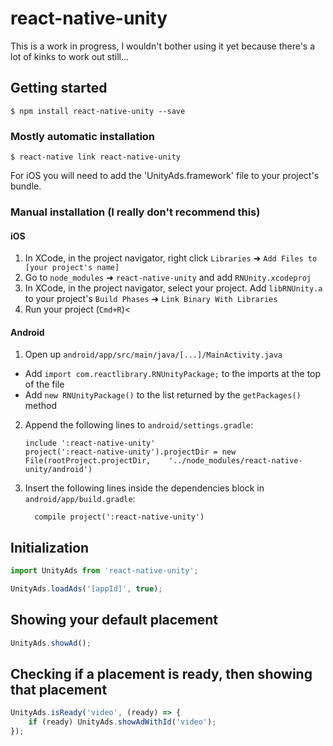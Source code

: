 
# react-native-unity

This is a work in progress, I wouldn't bother using it yet because there's a lot of kinks to work out still...

## Getting started

`$ npm install react-native-unity --save`

### Mostly automatic installation

`$ react-native link react-native-unity`

For iOS you will need to add the 'UnityAds.framework' file to your project's bundle.

### Manual installation (I really don't recommend this)

#### iOS

1. In XCode, in the project navigator, right click `Libraries` ➜ `Add Files to [your project's name]`
2. Go to `node_modules` ➜ `react-native-unity` and add `RNUnity.xcodeproj`
3. In XCode, in the project navigator, select your project. Add `libRNUnity.a` to your project's `Build Phases` ➜ `Link Binary With Libraries`
4. Run your project (`Cmd+R`)<

#### Android

1. Open up `android/app/src/main/java/[...]/MainActivity.java`
  - Add `import com.reactlibrary.RNUnityPackage;` to the imports at the top of the file
  - Add `new RNUnityPackage()` to the list returned by the `getPackages()` method
2. Append the following lines to `android/settings.gradle`:
  	```
  	include ':react-native-unity'
  	project(':react-native-unity').projectDir = new File(rootProject.projectDir, 	'../node_modules/react-native-unity/android')
  	```
3. Insert the following lines inside the dependencies block in `android/app/build.gradle`:
  	```
      compile project(':react-native-unity')
  	```
    
## Initialization
```javascript
import UnityAds from 'react-native-unity';

UnityAds.loadAds('[appId]', true);

```

## Showing your default placement
```javascript
UnityAds.showAd();
```

## Checking if a placement is ready, then showing that placement
```javascript
UnityAds.isReady('video', (ready) => {  
    if (ready) UnityAds.showAdWithId('video');         
});
```


  
